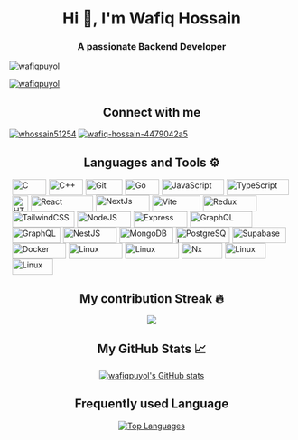 <h1 align="center">Hi 👋, I'm Wafiq Hossain</h1>
<h3 align="center">A passionate Backend Developer</h3>

<p align="left"> <img src="https://komarev.com/ghpvc/?username=wafiqpuyol&label=Profile%20views&color=2D2AEE&style=for-the-badge" style="for-the-badge" alt="wafiqpuyol" /> </p>

<p align="left"> <a href="https://github.com/ryo-ma/github-profile-trophy"><img src="https://github-profile-trophy.vercel.app/?username=wafiqpuyol" alt="wafiqpuyol" /></a> </p>

<h2 align="center">Connect with me</h2>
<p align="left"> <a href="https://twitter.com/wafiq25f12" target="blank"><img src="https://img.shields.io/badge/X-%23000000.svg?style=for-the-badge&logo=X&logoColor=white" alt="whossain51254" /></a>
<a href="https://linkedin.com/in/wafiq-hossain-4479042a5" target="blank"><img src="https://img.shields.io/badge/linkedin-%230077B5.svg?style=for-the-badge&logo=linkedin&logoColor=white" alt="wafiq-hossain-4479042a5" /></a>
</p>

<h2 align="center">Languages and Tools ⚙️</h2>

<p align="left">

<a href="https://docs.microsoft.com/en-us/cpp/?view=msvc-170" target="_blank" style="margin-left:5px" rel="noreferrer"><img src="https://img.shields.io/badge/c-%2300599C.svg?style=for-the-badge&logo=c&logoColor=white" width="60" height="28" alt="C" /></a><a href="https://docs.microsoft.com/en-us/cpp/?view=msvc-170" target="_blank" style="margin-left:5px" rel="noreferrer"><img src="https://img.shields.io/badge/c++-%2300599C.svg?style=for-the-badge&logo=c%2B%2B&logoColor=white" style="margin-left:px" width="60" height="28" alt="C++" /></a><a href="https://git-scm.com/" target="_blank" style="margin-left:5px" rel="noreferrer"><img src="https://img.shields.io/badge/git-%23F05033.svg?style=for-the-badge&logo=git&logoColor=white" width="65" height="28" alt="Git" /></a><a href="https://go.dev/doc/" target="_blank" style="margin-left:5px" rel="noreferrer"><img src="https://img.shields.io/badge/go-%2300ADD8.svg?style=for-the-badge&logo=go&logoColor=white" width="60" height="28" alt="Go" /></a><a href="https://developer.mozilla.org/en-US/docs/Web/JavaScript" target="_blank" style="margin-left:5px" rel="noreferrer"><img src="https://img.shields.io/badge/javascript-%23323330.svg?style=for-the-badge&logo=javascript&logoColor=%23F7DF1E" width="110" height="28" alt="JavaScript" /></a><a href="https://www.typescriptlang.org/" target="_blank" style="margin-left:5px" rel="noreferrer"><img src="https://img.shields.io/badge/typescript-%23007ACC.svg?style=for-the-badge&logo=typescript&logoColor=white" width="110" height="28" alt="TypeScript" /></a><a href="https://developer.mozilla.org/en-US/docs/Glossary/HTML5" target="_blank" style="margin-left:5px" rel="noreferrer"><img src="https://img.shields.io/badge/html5-%23E34F26.svg?style=for-the-badge&logo=html5&logoColor=white" height="28" alt="HTML5" /></a><a href="https://reactjs.org/" target="_blank" style="margin-left:5px" rel="noreferrer"><img src="https://img.shields.io/badge/react-%2320232a.svg?style=for-the-badge&logo=react&logoColor=%2361DAFB" width="110" height="28" alt="React" /></a><a href="https://nextjs.org/docs" target="_blank" style="margin-left:5px" rel="noreferrer"><img src="https://img.shields.io/badge/Next-black?style=for-the-badge&logo=next.js&logoColor=white" width="95" height="29" alt="NextJs" /></a><a href="https://vitejs.dev/" target="_blank" style="margin-left:5px" rel="noreferrer"><img src="https://img.shields.io/badge/vite-%23646CFF.svg?style=for-the-badge&logo=vite&logoColor=white" width="85" height="28" alt="Vite" /></a><a href="https://redux.js.org/" target="_blank" style="margin-left:5px" rel="noreferrer"><img src="https://img.shields.io/badge/redux-%23593d88.svg?style=for-the-badge&logo=redux&logoColor=white" width="95" height="28" alt="Redux" /></a><a href="https://tailwindcss.com/" target="_blank" style="margin-left:5px" rel="noreferrer"><img src="https://img.shields.io/badge/tailwindcss-%2338B2AC.svg?style=for-the-badge&logo=tailwind-css&logoColor=white" width="110" height="28" alt="TailwindCSS" /></a><a href="https://nodejs.org/en/" target="_blank" style="margin-left:5px" rel="noreferrer"><img src="https://img.shields.io/badge/node.js-6DA55F?style=for-the-badge&logo=node.js&logoColor=white" width="95" height="28" alt="NodeJS" /></a><a href="https://expressjs.com/" target="_blank" style="margin-left:5px" rel="noreferrer"><img src="https://img.shields.io/badge/express.js-%23404d59.svg?style=for-the-badge&logo=express&logoColor=%2361DAFB" width="95" height="28" alt="Express" /></a><a href="https://graphql.org/" target="_blank" style="margin-left:5px" rel="noreferrer"><img src="https://img.shields.io/badge/-GraphQL-E10098?style=for-the-badge&logo=graphql&logoColor=white" width="110" height="28" alt="GraphQL" /><a href="https://graphql.org/" target="_blank" style="margin-left:5px" rel="noreferrer"><img src="https://img.shields.io/badge/tRPC-%232596BE.svg?style=for-the-badge&logo=tRPC&logoColor=white" width="85" height="28" alt="GraphQL" /></a><a href="https://docs.nestjs.com/" target="_blank" style="margin-left:5px" rel="noreferrer"><img src="https://img.shields.io/badge/nestjs-%23E0234E.svg?style=for-the-badge&logo=nestjs&logoColor=white" width="95" height="28" alt="NestJS" /></a><a href="https://www.mongodb.com/" target="_blank" style="margin-left:5px" rel="noreferrer"><img src="https://img.shields.io/badge/MongoDB-%234ea94b.svg?style=for-the-badge&logo=mongodb&logoColor=white" width="95" height="28" alt="MongoDB" /></a><a href="https://www.postgresql.org/" target="_blank" style="margin-left:5px" rel="noreferrer"><img src="https://img.shields.io/badge/postgres-%23316192.svg?style=for-the-badge&logo=postgresql&logoColor=white" width="95" height="28" alt="PostgreSQL" /></a></a><a href="https://supabase.io/" target="_blank" style="margin-left:5px" rel="noreferrer"><img src="https://img.shields.io/badge/Supabase-3ECF8E?style=for-the-badge&logo=supabase&logoColor=white" width="95" height="28" alt="Supabase" /></a><a href="https://www.docker.com/" target="_blank" style="margin-left:5px" rel="noreferrer"><img src="https://img.shields.io/badge/docker-%230db7ed.svg?style=for-the-badge&logo=docker&logoColor=white" width="95" height="28" alt="Docker" /></a><a href="https://www.linux.org" target="_blank" style="margin-left:5px" rel="noreferrer"><img src="https://img.shields.io/badge/Ubuntu-E95420?style=for-the-badge&logo=ubuntu&logoColor=white" width="95" height="28" alt="Linux" /></a><a href="https://www.linux.org" target="_blank" style="margin-left:5px" rel="noreferrer"><img src="https://img.shields.io/badge/jenkins-%232C5263.svg?style=for-the-badge&logo=jenkins&logoColor=white" width="95" height="28" alt="Linux" /></a><a href="https://nx.dev/" target="_blank" style="margin-left:5px" rel="noreferrer"><img src="https://img.shields.io/badge/nx-143055?style=for-the-badge&logo=nx&logoColor=white" width="72" height="28" alt="Nx" /></a><a href="https://www.rabbitmq.com/" target="_blank" style="margin-left:5px" rel="noreferrer"><img src="https://img.shields.io/badge/Rabbitmq-FF6600?style=for-the-badge&logo=rabbitmq&logoColor=white" width="72" height="28" alt="Linux" /></a><a href="https://www.rabbitmq.com/" target="_blank" style="margin-left:5px" rel="noreferrer"><img src="https://img.shields.io/badge/Rabbitmq-FF6600?style=for-the-badge&logo=rabbitmq&logoColor=whit" width="72" height="28" alt="Linux" /></a></p>

<h2 align="center">My contribution Streak 🔥</h2>
<p align="center"><a href="http://www.github.com/wafiqpuyol"><img align="center" src="https://github-readme-streak-stats.herokuapp.com/?user=wafiqpuyol&stroke=ec4899&background=181824&ring=22c55e&fire=22c55e&currStreakNum=ec4899&currStreakLabel=22c55e&sideNums=ec4899&sideLabels=ec4899&dates=ec4899&hide_border=true" /></a></p>

<h2  align="center">My GitHub Stats 📈</h2>
<p align="center"><a href="http://www.github.com/wafiqpuyol"><img align="center" src="https://github-readme-stats.vercel.app/api?username=wafiqpuyol&show_icons=true&hide=&count_private=true&title_color=22c55e&text_color=ec4899&icon_color=ffffff&bg_color=181824&hide_border=true&show_icons=true" alt="wafiqpuyol's GitHub stats"/></a></p>

<h2 align="center">Frequently used Language </h2></p>
<p align="center"><a href="https://github.com/wafiqpuyol" align="center"><img src="https://github-readme-stats.vercel.app/api/top-langs/?username=wafiqpuyol&langs_count=10&title_color=22c55e&text_color=ec4899&icon_color=ffffff&bg_color=181824&hide_border=true&locale=en&custom_title=Top%20%Languages" alt="Top Languages" /></a></p>
